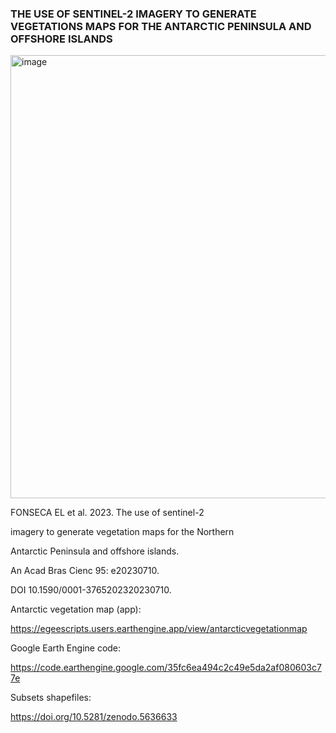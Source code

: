 ### THE USE OF SENTINEL-2 IMAGERY TO GENERATE VEGETATIONS MAPS FOR THE ANTARCTIC PENINSULA AND OFFSHORE ISLANDS

<img width="709" alt="image" src="https://github.com/elianafonseca/antarctic_vegetation_map/assets/85770141/868114db-d33e-440f-ae99-67d82768cf90">


FONSECA EL et al. 2023. The use of sentinel-2 

imagery to generate vegetation maps for the Northern

Antarctic Peninsula and offshore islands. 

An Acad Bras Cienc 95: e20230710. 

DOI 10.1590/0001-3765202320230710.


Antarctic vegetation map (app):

https://egeescripts.users.earthengine.app/view/antarcticvegetationmap

Google Earth Engine code:

https://code.earthengine.google.com/35fc6ea494c2c49e5da2af080603c77e

Subsets shapefiles:

https://doi.org/10.5281/zenodo.5636633

